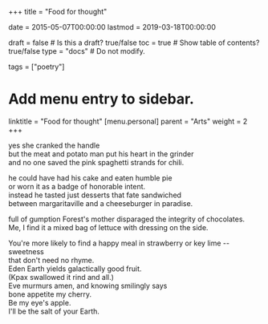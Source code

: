+++
title = "Food for thought"

date = 2015-05-07T00:00:00
lastmod = 2019-03-18T00:00:00

draft = false  # Is this a draft? true/false
toc = true  # Show table of contents? true/false
type = "docs"  # Do not modify.

tags = ["poetry"]

# Add menu entry to sidebar.
linktitle = "Food for thought"
[menu.personal]
  parent = "Arts"
  weight = 2
+++

yes she cranked the handle</br>
but the meat and potato man put his heart in the grinder</br>
and no one saved the pink spaghetti strands for chili.</br>

<p>
he could have had his cake and eaten humble pie</br> 
or worn it as a badge of honorable intent.</br>
instead he tasted just desserts that fate sandwiched</br> 
between margaritaville and a cheeseburger in paradise.
</p>

<p>
full of gumption Forest's mother disparaged the integrity of chocolates.</br>
Me, I find it a mixed bag of lettuce with dressing on the side.
</p>

<p>
You're more likely to find a happy meal in strawberry or key lime -- sweetness</br>
that don't need no rhyme.</br>
Eden Earth yields galactically good fruit.</br> 
(Kpax swallowed it rind and all.)</br>
Eve murmurs amen, and knowing smilingly says</br>
bone appetite my cherry.</br>
Be my eye's apple.</br>
I'll be the salt of your Earth.
</p>
